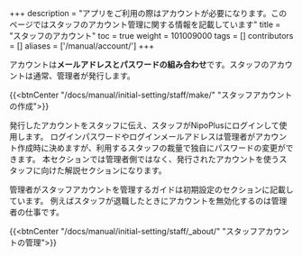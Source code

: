 +++
description = "アプリをご利用の際はアカウントが必要になります。このページではスタッフのアカウント管理に関する情報を記載しています"
title = "スタッフのアカウント"
toc = true
weight = 101009000
tags = []
contributors = []
aliases = ['/manual/account/']
+++

アカウントは**メールアドレスとパスワードの組み合わせ**です。スタッフのアカウントは通常、管理者が発行します。

{{<btnCenter "/docs/manual/initial-setting/staff/make/" "スタッフアカウントの作成">}}

発行したアカウントをスタッフに伝え、スタッフがNipoPlusにログインして使用します。
ログインパスワードやログインメールアドレスは管理者がアカウント作成時に決めますが、利用するスタッフの裁量で独自にパスワードの変更ができます。
本セクションでは管理者側ではなく、発行されたアカウントを使うスタッフに向けた解説セクションになります。

管理者がスタッフアカウントを管理するガイドは初期設定のセクションに記載しています。
例えばスタッフが退職したときにアカウントを無効化するのは管理者の仕事です。

{{<btnCenter "/docs/manual/initial-setting/staff/_about/" "スタッフアカウントの管理">}}

